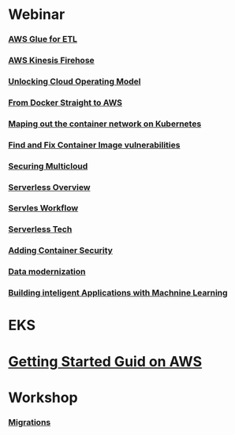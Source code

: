# Webinar



### [AWS Glue for ETL](https://register.gotowebinar.com/recording/viewRecording/6859867747465885197/8235963725486654988/gert@synthesis.co.za?registrantKey=3295578705452324877&type=ATTENDEEEMAILRECORDINGLINK)

### [AWS Kinesis Firehose](https://register.gotowebinar.com/recording/viewRecording/7712632473294350349/3836608795501364492/gert@synthesis.co.za?registrantKey=9069499091973759759&type=ATTENDEEEMAILRECORDINGLINK)

### [Unlocking Cloud Operating Model](https://www.hashicorp.com/resources/unlocking-the-cloud-operating-model-with-aws-webinar/)

### [From Docker Straight to AWS](https://goto.docker.com/On-Demand-From-Docker-Straight-to-AWS-TY.html)
### [Maping out the container network on Kubernetes](https://pages.awscloud.com/EMEA-field-OE-DevDay-OpenSource-2020-ondemand-confirmation.html)
### [Find and Fix Container Image vulnerabilities](https://goto.docker.com/on-demand-find-fix-container-image-vulnerabilities-ty.html)
### [Securing Multicloud](https://www.brighttalk.com/webcast/16085/433009?utm_campaign=communication_reminder_24hr_registrants&utm_medium=email&utm_source=brighttalk-transact&utm_content=title) 
### [Serverless Overview](https://register.gotowebinar.com/recording/viewRecording/2731395099542308368/7934153281928070408/gert@synthesis.co.za?registrantKey=1546261203856661008&type=ABSENTEEEMAILRECORDINGLINK)

### [Servles Workflow](https://register.gotowebinar.com/recording/viewRecording/4213869925807678480/6067490401242319106/gert@synthesis.co.za?registrantKey=4339530911803020300&type=ABSENTEEEMAILRECORDINGLINK)

###  [Serverless Tech](https://register.gotowebinar.com/recording/viewRecording/8850473077493437197/4307504337687301388/gert@synthesis.co.za?registrantKey=6677784225690414092&type=ABSENTEEEMAILRECORDINGLINK)

### [Adding Container Security](https://goto.docker.com/on-demand-adding-container-security-ty.html)

### [Data modernization](https://pages.awscloud.com/EMEA_FIELD_WEBINAR_focus-week-db-analytics--storage_20201005_7010z000001Lxtm_02-On-Demand-Confirmation.html?sc_channel=em&sc_campaign=emea20_focusweekq4&sc_publisher=aws&sc_medium=em_&sc_content=event_ev_field&sc_country=multi&sc_geo=emea&sc_category=mult&sc_outcome=event&trkCampaign=emea20_focusweekq4&trk=em_emea20_focusweekq4_ty) 

### [Building inteligent Applications with Machnine Learning](https://register.gotowebinar.com/recording/viewRecording/2392587189262732813/3954278530992523265/gert@synthesis.co.za?registrantKey=8208248336461652235&type=ABSENTEEEMAILRECORDINGLINK)



# EKS 
# [Getting Started Guid on AWS](https://aws.amazon.com/getting-started/hands-on/deploy-kubernetes-app-amazon-eks/?&trk=el_a134p000003yqRpAAI&trkCampaign=GLBL-FY20-Q4-GC-300-Kubernetes-EKS&sc_channel=el&sc_campaign=gc-300_TYLP&sc_outcome=Global_Marketing_Campaigns&sc_geo=mult)

# Workshop
### [Migrations](https://application-migration-with-aws.workshop.aws/en/intro.html)

